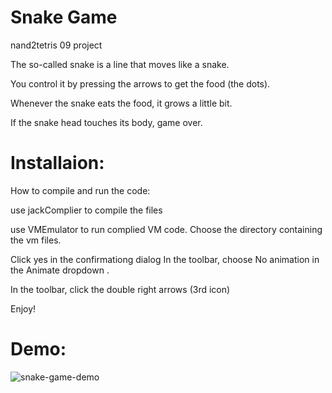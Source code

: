 # Snake Game
nand2tetris 09 project

The so-called snake is a line that moves like a snake.

You control it by pressing the arrows to get the food (the dots).

Whenever the snake eats the food, it grows a little bit.

If the snake head touches its body, game over.

# Installaion:
How to compile and run the code:

use jackComplier to compile the files

use VMEmulator to run complied VM code. Choose the directory containing the vm files.

Click yes in the confirmationg dialog In the toolbar, 
choose No animation in the Animate dropdown .

In the toolbar,
click the double right arrows (3rd icon) 

Enjoy!

# Demo:

![snake-game-demo](https://user-images.githubusercontent.com/86184498/131263699-a9fa11fa-d6ae-41cc-b746-684ed9bf4507.gif)
